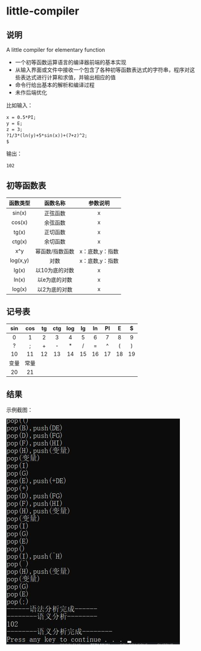 # little-compiler

## 说明

A little compiler for elementary function

+ 一个初等函数运算语言的编译器前端的基本实现
+ 从输入界面或文件中接收一个包含了各种初等函数表达式的字符串，程序对这些表达式进行计算和求值，并输出相应的值
+ 命令行给出基本的解析和编译过程
+ 未作后端优化


比如输入：
```
x = 0.5*PI;
y = E;
z = 3;
?1/3*(ln(y)+5*sin(x))+(7+z)^2;
$
```
输出：

```
102
```


## 初等函数表

函数类型 | 函数名称 | 参数说明 |
:-:     | :-:     |  :-:    |
sin(x) | 正弦函数 | x | 
cos(x) | 余弦函数 | x |
tg(x)  | 正切函数 | x |
ctg(x) | 余切函数 | x |
x^y    | 幂函数/指数函数 |x：底数,y：指数 |
log(x,y) | 对数 | x：底数,y：指数
lg(x) | 以10为底的对数 | x |
ln(x) | 以e为底的对数 | x |
log(x) | 以2为底的对数 | x |

## 记号表

sin	|cos|tg	|ctg|log|lg	|ln	|PI	|E	|$
:-: | :-:|:-:|:-: | :-:|:-:|:-: | :-:|:-:|:-: |
0	|1	|2	|3	|4	|5	|6	|7	|8	|9
?	|;	|+	|-	|*	|/	|=	|^	|(	|)
10	|11	|12	|13	|14	|15	|16	|17	|18	|19
变量|常量								
20	|21								

## 结果

示例截图：

![结果](./pic/result.jpg)
